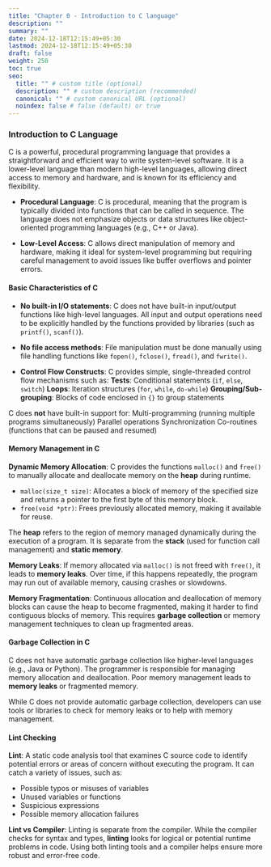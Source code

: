 ```yaml
---
title: "Chapter 0 - Introduction to C language"
description: ""
summary: ""
date: 2024-12-18T12:15:49+05:30
lastmod: 2024-12-18T12:15:49+05:30
draft: false
weight: 250
toc: true
seo:
  title: "" # custom title (optional)
  description: "" # custom description (recommended)
  canonical: "" # custom canonical URL (optional)
  noindex: false # false (default) or true
---
```



### **Introduction to C Language**

C is a powerful, procedural programming language that provides a straightforward and efficient way to write system-level software.
It is a lower-level language than modern high-level languages, allowing direct access to memory and hardware, and is known for its efficiency and flexibility.

- **Procedural Language**: C is procedural, meaning that the program is typically divided into functions that can be called in sequence. The language does not emphasize objects or data structures like object-oriented programming languages (e.g., C++ or Java).

- **Low-Level Access**: C allows direct manipulation of memory and hardware, making it ideal for system-level programming but requiring careful management to avoid issues like buffer overflows and pointer errors.


#### **Basic Characteristics of C**

- **No built-in I/O statements**: C does not have built-in input/output functions like high-level languages. All input and output operations need to be explicitly handled by the functions provided by libraries (such as `printf()`, `scanf()`).

- **No file access methods**: File manipulation must be done manually using file handling functions like `fopen()`, `fclose()`, `fread()`, and `fwrite()`.

- **Control Flow Constructs**: C provides simple, single-threaded control flow mechanisms such as:
    **Tests**: Conditional statements (`if`, `else`, `switch`)
    **Loops**: Iteration structures (`for`, `while`, `do-while`)
    **Grouping/Sub-grouping**: Blocks of code enclosed in `{}` to group statements

C does **not** have built-in support for:
    Multi-programming (running multiple programs simultaneously)
    Parallel operations
    Synchronization
    Co-routines (functions that can be paused and resumed)


#### **Memory Management in C**

**Dynamic Memory Allocation**: 
C provides the functions `malloc()` and `free()` to manually allocate and deallocate memory on the **heap** during runtime.
- `malloc(size_t size)`: Allocates a block of memory of the specified size and returns a pointer to the first byte of this memory block.
- `free(void *ptr)`: Frees previously allocated memory, making it available for reuse.

The **heap** refers to the region of memory managed dynamically during the execution of a program. It is separate from the **stack** (used for function call management) and **static memory**.

**Memory Leaks**:
If memory allocated via `malloc()` is not freed with `free()`, it leads to **memory leaks**. Over time, if this happens repeatedly, the program may run out of available memory, causing crashes or slowdowns.

**Memory Fragmentation**:
Continuous allocation and deallocation of memory blocks can cause the heap to become fragmented, making it harder to find contiguous blocks of memory. This requires **garbage collection** or memory management techniques to clean up fragmented areas.


#### **Garbage Collection in C**
C does not have automatic garbage collection like higher-level languages (e.g., Java or Python). The programmer is responsible for managing memory allocation and deallocation. Poor memory management leads to **memory leaks** or fragmented memory.

While C does not provide automatic garbage collection, developers can use tools or libraries to check for memory leaks or to help with memory management.


#### **Lint Checking**

**Lint**: A static code analysis tool that examines C source code to identify potential errors or areas of concern without executing the program.
It can catch a variety of issues, such as:
- Possible typos or misuses of variables
- Unused variables or functions
- Suspicious expressions
- Possible memory allocation failures

 **Lint vs Compiler**: Linting is separate from the compiler. While the compiler checks for syntax and types, **linting** looks for logical or potential runtime problems in code. 
 Using both linting tools and a compiler helps ensure more robust and error-free code.